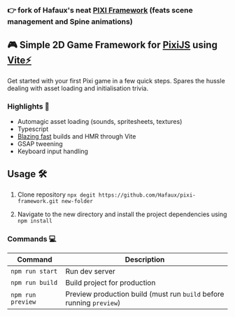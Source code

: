 ### 👉 fork of Hafaux's neat <a href=" https://github.com/Hafaux/pixi-framework" target="_blank">PIXI Framework</a> (feats scene management and Spine animations)

## 🎮 Simple 2D Game Framework for [PixiJS](https://pixijs.com) using [Vite⚡](https://vitejs.dev/)

Get started with your first Pixi game in a few quick steps. Spares the hussle dealing with asset loading and initialisation trivia.

### Highlights 🌟

- Automagic asset loading (sounds, spritesheets, textures)
- Typescript
- <a href="https://c.tenor.com/Hw0aKasI6B4AAAAC/fast-blazing-fast.gif" target="_blank">Blazing fast</a> builds and HMR through Vite
- GSAP tweening
- Keyboard input handling

## Usage 🛠️

1. Clone repository `npx degit https://github.com/Hafaux/pixi-framework.git new-folder`

2. Navigate to the new directory and install the project dependencies using `npm install`


### Commands 💻

| Command           | Description                                                          |
| ----------------- | -------------------------------------------------------------------- |
| `npm run start`   | Run dev server                                                       |
| `npm run build`   | Build project for production                                         |
| `npm run preview` | Preview production build (must run `build` before running `preview`) |
